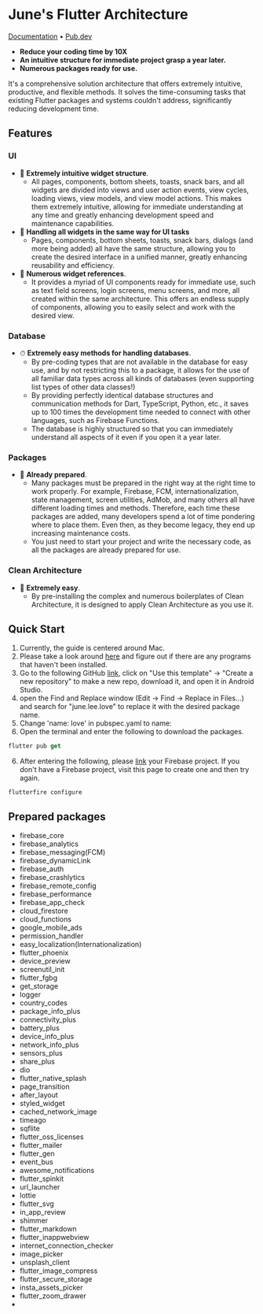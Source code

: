 # June's Flutter Architecture

<p>
  <a href="https://doc.junes-architecture.lol">Documentation</a> •
  <a href="https://pub.dev/packages/junes_flutter_architecture">Pub.dev</a>
</p>


- **Reduce your coding time by 10X**
- **An intuitive structure for immediate project grasp a year later.**
- **Numerous packages ready for use.**

It's a comprehensive solution architecture that offers extremely intuitive, productive, and flexible methods. It solves the time-consuming tasks that existing Flutter packages and systems couldn't address, significantly reducing development time.

## Features

### UI 
- 💙 **Extremely intuitive widget structure**.
  - All pages, components, bottom sheets, toasts, snack bars, and all widgets are divided into views and user action events, view cycles, loading views, view models, and view model actions. This makes them extremely intuitive, allowing for immediate understanding at any time and greatly enhancing development speed and maintenance capabilities.
- 🚀 **Handling all widgets in the same way for UI tasks**
  - Pages, components, bottom sheets, toasts, snack bars, dialogs (and more being added) all have the same structure, allowing you to create the desired interface in a unified manner, greatly enhancing reusability and efficiency.
- 🍭 **Numerous widget references**.
  - It provides a myriad of UI components ready for immediate use, such as text field screens, login screens, menu screens, and more, all created within the same architecture. This offers an endless supply of components, allowing you to easily select and work with the desired view.
 
### Database
- ⏱ **Extremely easy methods for handling databases**.
  - By pre-coding types that are not available in the database for easy use, and by not restricting this to a package, it allows for the use of all familiar data types across all kinds of databases (even supporting list types of other data classes!)
  - By providing perfectly identical database structures and communication methods for Dart, TypeScript, Python, etc., it saves up to 100 times the development time needed to connect with other languages, such as Firebase Functions.
  - The database is highly structured so that you can immediately understand all aspects of it even if you open it a year later.
 
### Packages
- 🦄 **Already prepared**.
  - Many packages must be prepared in the right way at the right time to work properly. For example, Firebase, FCM, internationalization, state management, screen utilities, AdMob, and many others all have different loading times and methods. Therefore, each time these packages are added, many developers spend a lot of time pondering where to place them. Even then, as they become legacy, they end up increasing maintenance costs.
  - You just need to start your project and write the necessary code, as all the packages are already prepared for use.
 
### Clean Architecture
- 🦄 **Extremely easy**.
  - By pre-installing the complex and numerous boilerplates of Clean Architecture, it is designed to apply Clean Architecture as you use it.
 
## Quick Start
1. Currently, the guide is centered around Mac.
2. Please take a look around [here](https://doc.junes-architecture.lol/introduction/installation-guide-for-required-libraries) and figure out if there are any programs that haven't been installed.
3. Go to the following GitHub [link](https://github.com/melodysdreamj/Junes-Flutter-Architecture.skeleton), click on "Use this template" -> "Create a new repository" to make a new repo, download it, and open it in Android Studio.
4. open the Find and Replace window (Edit -> Find -> Replace in Files...) and search for "june.lee.love" to replace it with the desired package name.
5. Change 'name: love' in pubspec.yaml to name:<project name>
6. Open the terminal and enter the following to download the packages.
```dart
flutter pub get
```
6. After entering the following, please [link](https://doc.junes-architecture.lol/introduction/setting-up-firebase-initially) your Firebase project. If you don't have a Firebase project, visit this page to create one and then try again.
```
flutterfire configure
```

## Prepared packages
- firebase_core
- firebase_analytics
- firebase_messaging(FCM)
- firebase_dynamicLink
- firebase_auth
- firebase_crashlytics
- firebase_remote_config
- firebase_performance
- firebase_app_check
- cloud_firestore
- cloud_functions
- google_mobile_ads
- permission_handler
- easy_localization(Internationalization)
- flutter_phoenix
- device_preview
- screenutil_init
- flutter_fgbg
- get_storage
- logger
- country_codes
- package_info_plus
- connectivity_plus
- battery_plus
- device_info_plus
- network_info_plus
- sensors_plus
- share_plus
- dio
- flutter_native_splash
- page_transition
- after_layout
- styled_widget
- cached_network_image
- timeago
- sqflite
- flutter_oss_licenses
- flutter_mailer
- flutter_gen
- event_bus
- awesome_notifications
- flutter_spinkit
- url_launcher
- lottie
- flutter_svg
- in_app_review
- shimmer
- flutter_markdown
- flutter_inappwebview
- internet_connection_checker
- image_picker
- unsplash_client
- flutter_image_compress
- flutter_secure_storage
- insta_assets_picker
- flutter_zoom_drawer
- 


